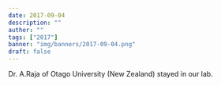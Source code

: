 ```yaml
---
date: 2017-09-04
description: ""
auther: ""
tags: ["2017"]
banner: "img/banners/2017-09-04.png"
draft: false
---
```

Dr. A.Raja of Otago University (New Zealand) stayed in our lab.
